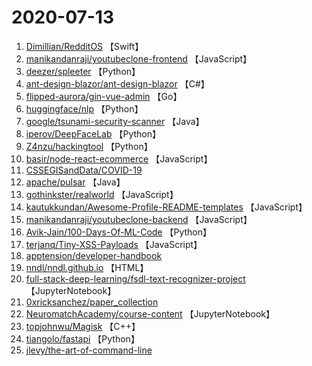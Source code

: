 # 2020-07-13

1. [Dimillian/RedditOS](https://github.com/Dimillian/RedditOS) 【Swift】
2. [manikandanraji/youtubeclone-frontend](https://github.com/manikandanraji/youtubeclone-frontend) 【JavaScript】
3. [deezer/spleeter](https://github.com/deezer/spleeter) 【Python】
4. [ant-design-blazor/ant-design-blazor](https://github.com/ant-design-blazor/ant-design-blazor) 【C#】
5. [flipped-aurora/gin-vue-admin](https://github.com/flipped-aurora/gin-vue-admin) 【Go】
6. [huggingface/nlp](https://github.com/huggingface/nlp) 【Python】
7. [google/tsunami-security-scanner](https://github.com/google/tsunami-security-scanner) 【Java】
8. [iperov/DeepFaceLab](https://github.com/iperov/DeepFaceLab) 【Python】
9. [Z4nzu/hackingtool](https://github.com/Z4nzu/hackingtool) 【Python】
10. [basir/node-react-ecommerce](https://github.com/basir/node-react-ecommerce) 【JavaScript】
11. [CSSEGISandData/COVID-19](https://github.com/CSSEGISandData/COVID-19) 
12. [apache/pulsar](https://github.com/apache/pulsar) 【Java】
13. [gothinkster/realworld](https://github.com/gothinkster/realworld) 【JavaScript】
14. [kautukkundan/Awesome-Profile-README-templates](https://github.com/kautukkundan/Awesome-Profile-README-templates) 【JavaScript】
15. [manikandanraji/youtubeclone-backend](https://github.com/manikandanraji/youtubeclone-backend) 【JavaScript】
16. [Avik-Jain/100-Days-Of-ML-Code](https://github.com/Avik-Jain/100-Days-Of-ML-Code) 【Python】
17. [terjanq/Tiny-XSS-Payloads](https://github.com/terjanq/Tiny-XSS-Payloads) 【JavaScript】
18. [apptension/developer-handbook](https://github.com/apptension/developer-handbook) 
19. [nndl/nndl.github.io](https://github.com/nndl/nndl.github.io) 【HTML】
20. [full-stack-deep-learning/fsdl-text-recognizer-project](https://github.com/full-stack-deep-learning/fsdl-text-recognizer-project) 【JupyterNotebook】
21. [0xricksanchez/paper_collection](https://github.com/0xricksanchez/paper_collection) 
22. [NeuromatchAcademy/course-content](https://github.com/NeuromatchAcademy/course-content) 【JupyterNotebook】
23. [topjohnwu/Magisk](https://github.com/topjohnwu/Magisk) 【C++】
24. [tiangolo/fastapi](https://github.com/tiangolo/fastapi) 【Python】
25. [jlevy/the-art-of-command-line](https://github.com/jlevy/the-art-of-command-line) 
